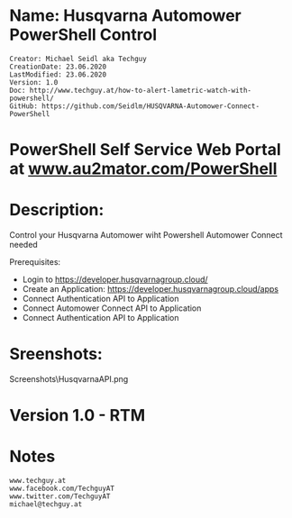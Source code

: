 # Name: Husqvarna Automower PowerShell Control
    Creator: Michael Seidl aka Techguy
    CreationDate: 23.06.2020
    LastModified: 23.06.2020
    Version: 1.0
    Doc: http://www.techguy.at/how-to-alert-lametric-watch-with-powershell/
    GitHub: https://github.com/Seidlm/HUSQVARNA-Automower-Connect-PowerShell


# PowerShell Self Service Web Portal at www.au2mator.com/PowerShell


# Description: 
Control your Husqvarna Automower wiht Powershell
Automower Connect needed

Prerequisites:
- Login to https://developer.husqvarnagroup.cloud/
- Create an Application: https://developer.husqvarnagroup.cloud/apps
- Connect Authentication API to Application
- Connect Automower Connect API to Application
- Connect Authentication API to Application


# Sreenshots:
Screenshots\HusqvarnaAPI.png






# Version 1.0 - RTM

# Notes
    www.techguy.at
    www.facebook.com/TechguyAT
    www.twitter.com/TechguyAT
    michael@techguy.at
